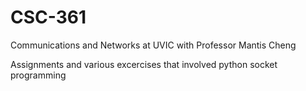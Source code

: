 # CSC-361
Communications and Networks at UVIC with Professor Mantis Cheng

Assignments and various excercises that involved python socket programming

